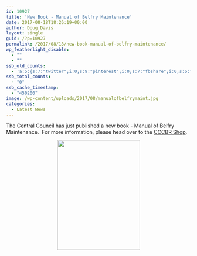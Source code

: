 ```yaml
---
id: 10927
title: 'New Book - Manual of Belfry Maintenance'
date: 2017-08-18T18:26:19+00:00
author: Doug Davis
layout: single
guid: /?p=10927
permalink: /2017/08/18/new-book-manual-of-belfry-maintenance/
wp_featherlight_disable:
  - ""
  - ""
ssb_old_counts:
  - 'a:5:{s:7:"twitter";i:0;s:9:"pinterest";i:0;s:7:"fbshare";i:0;s:6:"reddit";i:0;s:6:"tumblr";N;}'
ssb_total_counts:
  - "0"
ssb_cache_timestamp:
  - "450200"
image: /wp-content/uploads/2017/08/manualofbelfrymaint.jpg
categories:
  - Latest News
---
```

The Central Council has just published a new book - Manual of Belfry Maintenance.  For more information, please head over to the [CCCBR Shop](/shop).

<p style="text-align: center;">
  <a href="https://cccbr.org.uk/wp-content/uploads/2017/08/manualofbelfrymaint.jpg"><img loading="lazy" class="alignnone size-medium wp-image-10926" src="https://cccbr.org.uk/wp-content/uploads/2017/08/manualofbelfrymaint-225x300.jpg" alt="" width="225" height="300" srcset="https://cccbr.org.uk/wp-content/uploads/2017/08/manualofbelfrymaint-225x300.jpg 225w, https://cccbr.org.uk/wp-content/uploads/2017/08/manualofbelfrymaint-768x1024.jpg 768w, https://cccbr.org.uk/wp-content/uploads/2017/08/manualofbelfrymaint-300x400.jpg 300w, https://cccbr.org.uk/wp-content/uploads/2017/08/manualofbelfrymaint-600x800.jpg 600w" sizes="(max-width: 225px) 100vw, 225px" /></a>
</p>
